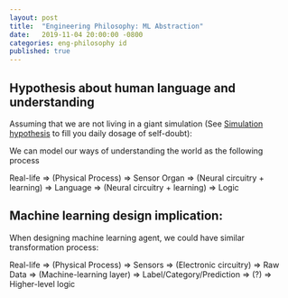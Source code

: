 ```yaml
---
layout: post
title:  "Engineering Philosophy: ML Abstraction"
date:   2019-11-04 20:00:00 -0800
categories: eng-philosophy id
published: true
---
```


## Hypothesis about human language and understanding

Assuming that we are not living in a giant simulation (See [Simulation hypothesis](https://en.wikipedia.org/wiki/Simulation_hypothesis) to fill you daily dosage of self-doubt):

We can model our ways of understanding the world as the following process

Real-life => (Physical Process) => Sensor Organ => (Neural circuitry + learning) => Language => (Neural circuitry + learning) => Logic


## Machine learning design implication:

When designing machine learning agent, we could have similar transformation process:


Real-life => (Physical Process) => Sensors => (Electronic circuitry) => Raw Data => (Machine-learning layer) => Label/Category/Prediction => (?) => Higher-level logic
